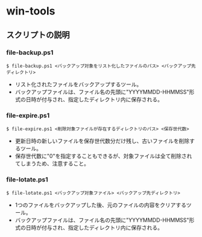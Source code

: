 # win-tools

## スクリプトの説明

### file-backup.ps1

```
$ file-backup.ps1 <バックアップ対象をリスト化したファイルのパス> <バックアップ先ディレクトリ>
```

* リスト化されたファイルをバックアップするツール。
* バックアップファイルは、ファイル名の先頭に"YYYYMMDD-HHMMSS"形式の日時が付与され、指定したディレクトリ内に保存される。

### file-expire.ps1

```
$ file-expire.ps1 <削除対象ファイルが存在するディレクトリのパス> <保存世代数>
```

* 更新日時の新しいファイルを保存世代数分だけ残し、古いファイルを削除するツール。
* 保存世代数に"0"を指定することもできるが、対象ファイルは全て削除されてしまうため、注意すること。

### file-lotate.ps1

```
$ file-lotate.ps1 <バックアップ対象ファイル> <バックアップ先ディレクトリ>
```

* 1つのファイルをバックアップした後、元のファイルの内容をクリアするツール。
* バックアップファイルは、ファイル名の先頭に"YYYYMMDD-HHMMSS"形式の日時が付与され、指定したディレクトリ内に保存される。
